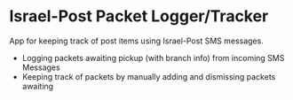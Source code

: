 # Israel-Post Packet Logger/Tracker 

App for keeping track of post items using Israel-Post SMS messages.

  - Logging packets awaiting pickup (with branch info) from incoming SMS Messages
  - Keeping track of packets by manually adding and dismissing packets awaiting 
